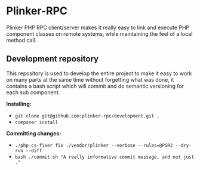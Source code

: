 **Plinker-RPC**
=========

Plinker PHP RPC client/server makes it really easy to link and execute PHP component classes on remote systems, while maintaining the feel of a local method call.

Development repository
----------------------

This repository is used to develop the entire project to make it easy to work on many parts at the same time without forgetting what was done,
it contains a bash script which will commit and do semantic versioning for each sub component.

**Installing:**

 - `git clone git@github.com:plinker-rpc/development.git .`
 - `composer install`

**Committing changes:**

 - `./php-cs-fixer fix ./vendor/plinker --verbose --rules=@PSR2 --dry-run --diff`
 - `bash ./commit.sh "A really informative commit message, and not just ."`


